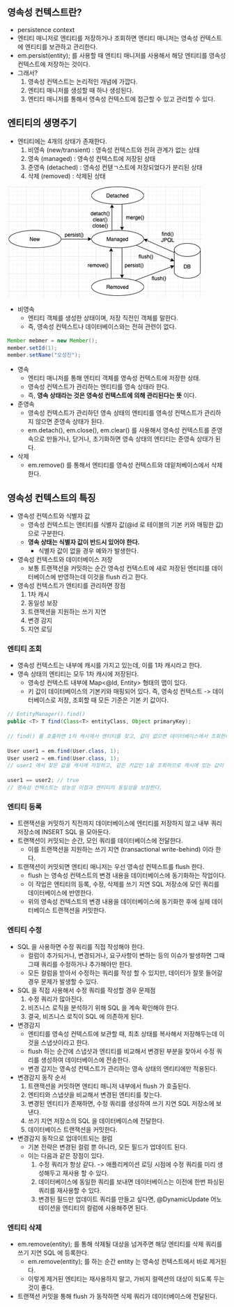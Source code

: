 ## 영속성 컨텍스트란?

* persistence context
* 엔티티 매니저로 엔티티를 저장하거나 조회하면 엔티티 매니저는 영속성 컨텍스트에 엔티티를 보관하고 관리한다.
* em.persist(entity); 를 사용할 때 엔티티 매니저를 사용해서 해당 엔티티를 영속성 컨텍스트에 저장하는 것이다.
* 그래서?
    1. 영속성 컨텍스트는 논리적인 개념에 가깝다.
    2. 엔티티 매니저를 생성할 때 하나 생성된다.
    3. 엔티티 매니저를 통해서 영속성 컨텍스트에 접근할 수 있고 관리할 수 있다.

## 엔티티의 생명주기

* 엔티티에는 4개의 상태가 존재한다.
    1. 비영속 (new/transient) : 영속성 컨텍스트와 전혀 관계가 없는 상태
    2. 영속 (managed) : 영속성 컨텍스트에 저장된 상태
    3. 준영속 (detached) : 영속성 컨텓ㄱ스트에 저장되었다가 분리된 상태
    4. 삭제 (removed) : 삭제된 상태

![entity life cycle](../images/2.%20entity%20life%20cycle.png)

* 비영속
    * 엔티티 객체를 생성한 상태이며, 저장 직전인 객체를 말한다.
    * 즉, 영속성 컨텍스트나 데이터베이스와는 전혀 관련이 없다.

```java
Member mebmer = new Member();
member.setId(1);
member.setName("오성진");
```

* 영속
    * 엔티티 매니저를 통해 엔티티 객체를 영속성 컨텍스트에 저장한 상태.
    * 영속성 컨텍스트가 관리하는 엔티티를 영속 상태라 한다.
    * 즉, **영속 상태라는 것은 영속성 컨텍스트에 의해 관리된다는 뜻** 이다.
* 준영속
    * 영속성 컨텍스트가 관리하던 영속 상태의 엔티티를 영속성 컨텍스트가 관리하지 않으면 준영속 상태가 된다.
    * em.detach(), em.close(), em.clear() 를 사용해서 영속성 컨텍스트를 준영속으로 만들거나, 닫거나, 초기화하면 영속 상태의 엔티티는 준영속 상태가 된다.
* 삭제
    * em.remove() 를 통해서 엔티티를 영속성 컨텍스트와 데잍처베이스에서 삭제한다.

## 영속성 컨텍스트의 특징

* 영속성 컨텍스트와 식별자 값
    * 영속성 컨텍스트는 엔티티를 식별자 값(@id 로 테이블의 기본 키와 매핑한 값) 으로 구분한다.
    * **영속 상태는 식별자 값이 반드시 있어야 한다.**
        * 식별자 값이 없을 경우 예와가 발생한다.
* 영속성 컨텍스트와 데이터베이스 저장
    * 보통 트랜잭션을 커밋하는 순간 영속성 컨텍스트에 새로 저장된 엔티티를 데이터베이스에 반영하는데 이것을 flush 라고 한다.
* 영속성 컨텍스트가 엔티티를 관리하면 장점
    1. 1차 캐시
    2. 동일성 보장
    3. 트랜잭션을 지원하는 쓰기 지연
    4. 변경 감지
    5. 지연 로딩

### 엔티티 조회

* 영속성 컨텍스트는 내부에 캐시를 가지고 있는데, 이를 1차 캐시라고 한다.
* 영속 상태의 엔티티는 모두 1차 캐시에 저장된다.
    * 영속성 컨텍스트 내부에 Map<@Id, Entity> 형태의 맵이 있다.
    * 키 값이 데이터베이스의 기본키와 매핑되어 있다. 즉, 영속성 컨텍스트 -> 데이터베이스로 저장, 조회할 때 모든 기준은 기본 키 값이다.

```java
// EntityManager().find()
public <T> T find(Class<T> entityClass, Object primaryKey);

// find() 를 호출하면 1차 캐시에서 엔티티를 찾고, 값이 없으면 데이터베이스에서 조회한다.

User user1 = em.find(User.class, 1);
User user2 = em.find(User.class, 1);
// user1 에서 찾은 값을 캐시에 저장하고, 같은 키값인 1을 조회하므로 캐시에 있는 값이 리턴된다.

user1 == user2; // true
// 영속성 컨텍스트는 성능상 이점과 엔티티의 동일성을 보장한다.
```

### 엔티티 등록

* 트랜잭션을 커밋하기 직전까지 데이터베이스에 엔티티를 저장하지 않고 내부 쿼리 저장소에 INSERT SQL 을 모아둔다.
* 트랜잭션이 커밋되는 순간, 모인 쿼리를 데이터베이스에 전달한다.
    * 이를 트랜잭션을 지원하는 쓰기 지연 (transactional write-behind) 이라 한다.
* 트랜잭션이 커밋되면 엔티티 매니저는 우선 영속성 컨텍스트를 flush 한다.
    * flush 는 영속성 컨텍스트의 변경 내용을 데이터베이스에 동기화하는 작업이다.
    * 이 작업은 엔티티의 등록, 수정, 삭제를 쓰기 지연 SQL 저장소에 모인 쿼리를 데이터베이스에 반영한다.
    * 위의 영속성 컨텍스트의 변경 내용을 데이터베이스에 동기화한 후에 실제 데이터베이스 트랜잭션을 커밋한다.

### 엔티티 수정

* SQL 을 사용하면 수정 쿼리를 직접 작성해야 한다.
    * 컬럼이 추가되거나, 변경되거나, 요구사항이 변하는 등의 이슈가 발생하면 그때그때 쿼리를 수정하거나 추가해야만 한다.
    * 모든 컬럼을 받아서 수정하는 쿼리를 작성 할 수 있지만, 데이터가 잘못 들어갈 경우 문제가 발생할 수 있다.
* SQL 을 직접 사용해서 수정 쿼리를 작성할 경우 문제점
    1. 수정 쿼리가 많아진다.
    2. 비즈니스 로직을 분석하기 위해 SQL 을 계속 확인해야 한다.
    3. 결국, 비즈니스 로직이 SQL 에 의존하게 된다.
* 변경감지
    * 엔티티를 영속성 컨텍스트에 보관할 때, 최초 상태를 복사해서 저장해두는데 이것을 스냅샷이라고 한다.
    * flush 하는 순간에 스냅샷과 엔티티를 비교해서 변경된 부분을 찾아서 수정 쿼리를 생성하여 데이터베이스에 전송한다.
    * 변경 감지는 영속성 컨텍스트가 관리하는 영속 상태의 엔티티에만 적용된다.
* 변경감지 동작 순서
    1. 트랜잭션을 커밋하면 엔티티 매니저 내부에서 flush 가 호출된다.
    2. 엔티티와 스냅샷을 비교해서 변경된 엔티티를 찾는다.
    3. 변경된 엔티티가 존재하면, 수정 쿼리를 생성하여 쓰기 지연 SQL 저장소에 보낸다.
    4. 쓰기 지연 저장소의 SQL 을 데이터베이스에 전달한다.
    5. 데이터베이스 트랜잭션을 커밋한다.
* 변경감지 동작으로 업데이트되는 컬럼
    * 기본 전략은 변경된 컬럼 뿐 아니라, 모든 필드가 업데이트 된다.
    * 이는 다음과 같은 장점이 있다.
        1. 수정 쿼리가 항상 같다. -> 애플리케이션 로딩 시점에 수정 쿼리를 미리 생성해두고 재사용 할 수 있다.
        2. 데이터베이스에 동일한 쿼리를 보내면 데이터베이스는 이전에 한번 파싱된 쿼리를 재사용할 수 있다.
        3. 변경된 필드만 업데이트 쿼리를 만들고 싶다면, @DynamicUpdate 어노테이션을 엔티티의 컬럼에 사용해주면 된다.

### 엔티티 삭제

* em.remove(entity); 를 통해 삭제될 대상을 넘겨주면 해당 엔티티를 삭제 쿼리를 쓰기 지연 SQL 에 등록한다.
    * em.remove(entity); 를 하는 순간 entity 는 영속성 컨텍스트에서 바로 제거된다.
    * 이렇게 제거된 엔티티는 재사용하지 말고, 가비지 컬렉션의 대상이 되도록 두는 것이 좋다.
* 트랜잭션 커밋을 통해 flush 가 동작하면 삭제 쿼리가 데이터베이스에 전달된다.
